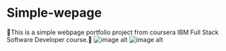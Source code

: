 # Simple-wepage
🍓This is a simple webpage portfolio project from coursera IBM Full Stack Software Developer course.🍉
![image alt](https://github.com/Charmaine-byte/Simple-wepage/blob/ec0ce97ecdde5024d35ab8f48451c29e44a2bd93/Screenshot_20250705-152014.jpg)
![image alt](https://github.com/Charmaine-byte/Simple-wepage/blob/4ddf0e1b85a345db5a433c9c10193e5fe85c1933/Screenshot_20250705-152024.jpg)
